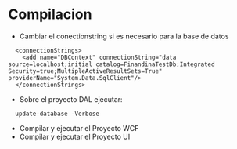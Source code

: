 # Compilacion

* Cambiar el conectionstring si es necesario para la base de datos
```
  <connectionStrings>
    <add name="DBContext" connectionString="data source=localhost;initial catalog=FinandinaTestDb;Integrated Security=true;MultipleActiveResultSets=True" providerName="System.Data.SqlClient"/>
  </connectionStrings>
```

* Sobre el proyecto DAL ejecutar:
```
  update-database -Verbose
```

* Compilar y ejecutar el Proyecto WCF
* Compilar y ejecutar el Proyecto UI